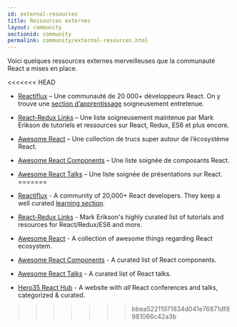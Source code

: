 ```yaml
---
id: external-resources
title: Ressources externes
layout: community
sectionid: community
permalink: community/external-resources.html
---
```


Voici quelques ressources externes merveilleuses que la communauté React a mises en place.

<<<<<<< HEAD
- [Reactiflux](https://www.reactiflux.com/) – Une communauté de 20 000+ développeurs React. On y trouve une [section d’apprentissage](https://www.reactiflux.com/learning/) soigneusement entretenue.
- [React-Redux Links](https://github.com/markerikson/react-redux-links) – Une liste soigneusement maintenue par Mark Erikson de tutoriels et ressources sur React, Redux, ES6 et plus encore.
- [Awesome React](https://github.com/enaqx/awesome-react) – Une collection de trucs super autour de l’écosystème React.
- [Awesome React Components](https://github.com/brillout/awesome-react-components) – Une liste soignée de composants React.
- [Awesome React Talks](https://github.com/tiaanduplessis/awesome-react-talks) – Une liste soignée de présentations sur React.
=======
- [Reactiflux](https://www.reactiflux.com/) - A community of 20,000+ React developers. They keep a well curated [learning section](https://www.reactiflux.com/learning/).

- [React-Redux Links](https://github.com/markerikson/react-redux-links) - Mark Erikson's highly curated list of tutorials and resources for React/Redux/ES6 and more.

- [Awesome React](https://github.com/enaqx/awesome-react) - A collection of awesome things regarding React ecosystem.

- [Awesome React Components](https://github.com/brillout/awesome-react-components) - A curated list of React components.

- [Awesome React Talks](https://github.com/tiaanduplessis/awesome-react-talks) - A curated list of React talks.

- [Hero35 React Hub](https://hero35.com/stack/react) - A website with _all_ React conferences and talks, categorized & curated.
>>>>>>> bbea52211971834d041e76871df8981066c42a3b
